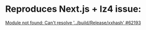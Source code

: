 # Reproduces Next.js + lz4 issue:

[Module not found: Can't resolve '../build/Release/xxhash' #62193](https://github.com/vercel/next.js/issues/62193)
